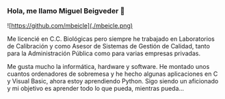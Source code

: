### Hola, me llamo Miguel Beigveder 👋

![https://github.com/mbeicle](./mbeicle.png)

Me licencié en C.C. Biológicas pero siempre he trabajado en Laboratorios de Calibración y como Asesor de Sistemas de Gestión de Calidad, tanto para la Administración Pública como para varias empresas privadas.

Me gusta mucho la informática, hardware y software. He montado unos cuantos ordenadores de sobremesa y he hecho algunas aplicaciones en C y Visual Basic, ahora estoy aprendiendo Python.
Sigo siendo un aficionado y mi objetivo es aprender todo lo que pueda, mientras pueda... 



<!--
**mbeicle/mbeicle** is a ✨ _special_ ✨ repository because its `README.md` (this file) appears on your GitHub profile.

Here are some ideas to get you started:

- 🔭 I’m currently working on ...
- 🌱 I’m currently learning ...
- 👯 I’m looking to collaborate on ...
- 🤔 I’m looking for help with ...
- 💬 Ask me about ...
- 📫 How to reach me: ...
- 😄 Pronouns: ...
- ⚡ Fun fact: ...
-->
